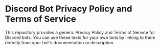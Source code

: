 # Discord Bot Privacy Policy and Terms of Service

This repository provides a generic Privacy Policy and Terms of Service for Discord bots. You can use these texts for your own bots by linking to them directly from your bot's documentation or description.
